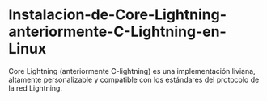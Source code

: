 # Instalacion-de-Core-Lightning-anteriormente-C-Lightning-en-Linux
Core Lightning (anteriormente C-lightning) es una implementación liviana, altamente personalizable y compatible con los estándares del protocolo de la red Lightning.
